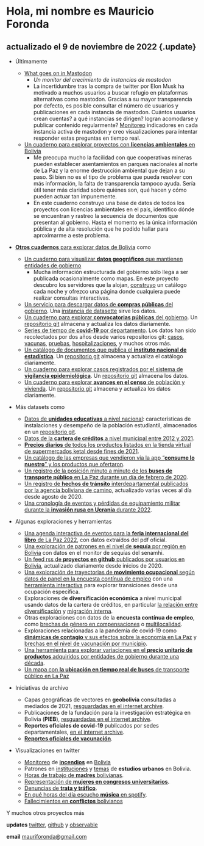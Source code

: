 # Hola, mi nombre es Mauricio Foronda

## actualizado el 9 de noviembre de 2022 {.update}

- Últimamente
  - [What goes on in Mastodon](https://observablehq.com/@mauforonda/what-goes-on-in-mastodon) 
    - *Un monitor del crecimiento de instancias de mastodon*
    - La incertidumbre tras la compra de twitter por Elon Musk ha motivado a muchos usuarios a buscar refugio en plataformas alternativas como mastodon. Gracias a su mayor transparencia por defecto, es posible consultar el número de usuarios y publicaciones en cada instancia de mastodon. Cuántos usuarios crean cuentas? a qué instancias se dirigen? logran acomodarse y publicar contenido regularmente? [Monitoreo](https://github.com/mauforonda/mastodon_timeline/) indicadores en cada instancia activa de mastodon y creo visualizaciones para intentar responder estas preguntas en tiempo real.
  - [Un cuaderno para explorar proyectos con **licencias ambientales** en Bolivia](https://observablehq.com/@mauforonda/licencias-ambientales)
    - Me preocupa mucho la facilidad con que cooperativas mineras pueden establecer asentamientos en parques nacionales al norte de La Paz y la enorme destrucción ambiental que dejan a su paso. Si bien no es el tipo de problema que pueda resolver con más información, la falta de transparencia tampoco ayuda. Sería útil tener más claridad sobre quiénes son, qué hacen y cómo pueden actuar tan impunemente. 
    - En este cuaderno construyo una base de datos de todos los proyectos con licencias ambientales en el país, identifico dónde se encuentran y rastreo la secuencia de documentos que presentan al gobierno. Hasta el momento es la única información pública y de alta resolución que he podido hallar para aproximarme a este problema.

- [**Otros cuadernos** para explorar datos de Bolivia](https://observablehq.com/collection/@mauforonda/datos-abiertos-del-gobierno-boliviano) como
  - [Un cuaderno para visualizar **datos geográficos** que mantienen entidades de gobierno](https://observablehq.com/@mauforonda/datos-geograficos-del-gobierno-boliviano)
    - Mucha información estructurada del gobierno sólo llega a ser publicada ocasionalmente como mapas. En este proyecto descubro los servidores que la alojan, [construyo](https://github.com/mauforonda/geodatos) un catálogo cada noche y ofrezco una página donde cualquiera puede realizar consultas interactivas.
  - [Un servicio para descargar datos de **compras públicas** del gobierno](https://observablehq.com/@mauforonda/compras-del-gobierno-boliviano). Una [instancia de datasette](https://contratos.fly.dev/contratos) sirve los datos.
  - [Un cuaderno para explorar **convocatorias públicas** del gobierno](https://observablehq.com/@mauforonda/convocatorias-publicas-del-gobierno-boliviano). Un [repositorio git](https://github.com/sociedatos/bo-convocatorias_publicas) almacena y actualiza los datos diariamente.
  - [Series de tiempo de **covid-19** por departamento](https://observablehq.com/@mauforonda/covid-19-en-bolivia). Los datos han sido recolectados por dos años desde varios repositorios git: [casos](https://github.com/sociedatos/covid19-bo-casos_por_departamento/), [vacunas](https://github.com/sociedatos/covid19-bo-vacunas_por_departamento), [pruebas](https://github.com/sociedatos/covid19-bo-pruebas_por_departamento/), [hospitalizaciones](https://github.com/sociedatos/bo-hospitalizados_por_departamento/), y muchos otros más.
  - [Un catálogo de documentos que publica el **instituto nacional de estadística**](https://observablehq.com/@mauforonda/documentos-del-ine). Un [repositorio git](https://gitlab.com/mauforonda/ine/) almacena y actualiza el catálogo diariamente.
  - [Un cuaderno para explorar casos registrados por el sistema de **vigilancia epidemiológica**](https://observablehq.com/@mauforonda/vigilancia-epidemiologica/2). Un [repositorio git](https://github.com/mauforonda/vigilancia-epidemiologica) almacena los datos.
  - [Un cuaderno para explorar **avances en el censo** de población y vivienda](https://observablehq.com/@mauforonda/avance-del-censo). Un [repositorio git](https://github.com/mauforonda/canceles_elevando) almacena y actualiza los datos diariamente.
- Más datasets como
  - [Datos de **unidades educativas** a nivel nacional](https://mauforonda.github.io/notas/unidades_educativas.html): características de instalaciones y desempeño de la población estudiantil, almacenados en un [repositorio git](https://github.com/mauforonda/unidades_educativas_bolivia/).
  - [Datos de la **cartera de créditos** a nivel municipal entre 2012 y 2021](https://mauforonda.github.io/notas/Cartera_de_Creditos_en_Bolivia.html).
  - [**Precios diarios** de todos los productos listados en la tienda virtual de supermercados ketal desde fines de 2021](https://github.com/mauforonda/precios).
  - [Un catálogo de las empresas que vendieron via la app “**consume lo nuestro**” y los productos que ofertaron](https://github.com/mauforonda/consumelonuestro/blob/master/data/entidades.csv).
  - [Un registro de la posición minuto a minuto de los **buses de transporte público** en La Paz durante un día de febrero de 2020](https://github.com/mauforonda/pumiercoles).
  - [Un registro de **hechos de tránsito** interdepartamental publicados por la agencia boliviana de camino](https://github.com/mauforonda/transitabilidad-bolivia), actualizado varias veces al día desde agosto de 2020.
  - [Una cronología de eventos y pérdidas de equipamiento militar durante la **invasión rusa en Ucrania** durante 2022](https://github.com/mauforonda/ukraine).
- Algunas exploraciones y herramientas
  - [Una agenda interactiva de eventos para la **feria internacional del libro** de La Paz 2022](https://observablehq.com/@mauforonda/feria-internacional-del-libro-de-la-paz), con datos extraídos del pdf oficial.
  - [Una exploración de patrones en el nivel de **sequía** por región en Bolivia](https://observablehq.com/@mauforonda/sequias-en-bolivia) con datos en el monitor de sequías del senamhi.
  - [Un feed rss de **proyectos en github** publicados por usuarios en Bolivia](https://github.com/mauforonda/coderadar), actualizado diariamente desde inicios de 2020.
  - [Una exploración de trayectorias de **movimiento ocupacional** según datos de panel en la encuesta contínua de empleo](https://mauforonda.github.io/notas/transicion_entre_ocupaciones.html) con una [herramienta interactiva](https://mauforonda.github.io/notas/interactivo/cambios_de_ocupacion.html) para explorar transiciones desde una ocupación específica.
  - Exploraciones de **diversificación económica** a nivel municipal usando datos de la cartera de créditos, en particular [la relación entre diversificación](https://mauforonda.github.io/notas/diversificacion_economica_y_migracion.html) y [migración interna](https://mauforonda.github.io/notas/proximidad_y_nuevas_actividades_economicas.html).
  - Otras exploraciones con datos de la **encuesta contínua de empleo**, como [brechas de género en compensaciones](https://mauforonda.github.io/notas/brechas_de_ingresos_entre_mujeres_y_hombres.html) o [multilocalidad](https://mauforonda.github.io/notas/volver_para_trabajar_la_tierra.html).
  - Exploraciones relacionadas a la pandemia de covid-19 como [**dinámicas de contagio** y sus efectos sobre la economía en La Paz](https://mauforonda.github.io/notas/volver_para_trabajar_la_tierra.html) y [brechas en el nivel de vacunación por municipio](https://mauforonda.github.io/notas/vacunaciones_por_municipio.html).
  - [Una herramienta para explorar variaciones en el **precio unitario de productos** adquiridos por entidades de gobierno durante una década](https://observablehq.com/@mauforonda/compras-frecuentes-del-gobierno-boliviano).
  - [Un mapa con **la ubicación en tiempo real de buses** de transporte público en La Paz](http://mauforonda.gitlab.io/pumap/)
- Iniciativas de archivo
  - Capas geográficas de vectores en **geobolivia** consultadas a mediados de 2021, [resguardadas en el internet archive](https://archive.org/details/geo-bolivia).
  - Publicaciones de la fundación para la investigación estratégica en Bolivia (**PIEB**), [resguardadas en el internet archive](https://archive.org/details/biblioteca-pieb).
  - **Reportes oficiales de covid-19** publicados por sedes departamentales, [en el internet archive](https://archive.org/details/covid19-bolivia-departamentos).
  - [**Reportes oficiales de vacunación**](https://archive.org/details/vacunacion-covid19-bolivia).
- Visualizaciones en twitter
  - [Monitoreo](https://twitter.com/mauforonda/status/1565029944064884738) de [**incendios**](https://twitter.com/mauforonda/status/1551766361109585920) en [Bolivia](https://twitter.com/mauforonda/status/1537956661997891584)
  - Patrones en [instituciones](https://twitter.com/mauforonda/status/1539884672875896832) y [temas](https://twitter.com/mauforonda/status/1538027894798045185) de **estudios urbanos** en Bolivia.
  - [Horas de trabajo de **madres** bolivianas](https://twitter.com/mauforonda/status/1530412449224183808).
  - [Representación de **mujeres en congresos universitarios**](https://twitter.com/mauforonda/status/1537882267363573761).
  - [Denuncias de **trata y tráfico**](https://twitter.com/mauforonda/status/1539409565661405184).
  - [En qué horas del día escucho **música** en spotify](https://twitter.com/mauforonda/status/1533662130687430657).
  - [Fallecimientos en **conflictos** bolivianos](https://twitter.com/mauforonda/status/1529694511366123522)

Y muchos otros proyectos más

**updates** [twitter](https://twitter.com/mauforonda), [github](https://github.com/mauforonda/) y [observable](https://observablehq.com/@mauforonda/)

**email** mauriforonda@gmail.com